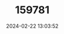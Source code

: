 ---
title: "159781"
category: "Azanus isis"
draft: false
date: 2024-02-22 13:03:52
languages:
  English: ["White-banded Babul Blue"]
---